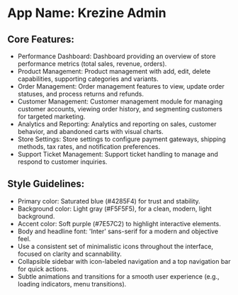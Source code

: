 # **App Name**: Krezine Admin

## Core Features:

- Performance Dashboard: Dashboard providing an overview of store performance metrics (total sales, revenue, orders).
- Product Management: Product management with add, edit, delete capabilities, supporting categories and variants.
- Order Management: Order management features to view, update order statuses, and process returns and refunds.
- Customer Management: Customer management module for managing customer accounts, viewing order history, and segmenting customers for targeted marketing.
- Analytics and Reporting: Analytics and reporting on sales, customer behavior, and abandoned carts with visual charts.
- Store Settings: Store settings to configure payment gateways, shipping methods, tax rates, and notification preferences.
- Support Ticket Management: Support ticket handling to manage and respond to customer inquiries.

## Style Guidelines:

- Primary color: Saturated blue (#4285F4) for trust and stability.
- Background color: Light gray (#F5F5F5), for a clean, modern, light background.
- Accent color: Soft purple (#7E57C2) to highlight interactive elements.
- Body and headline font: 'Inter' sans-serif for a modern and objective feel.
- Use a consistent set of minimalistic icons throughout the interface, focused on clarity and scannability.
- Collapsible sidebar with icon-labeled navigation and a top navigation bar for quick actions.
- Subtle animations and transitions for a smooth user experience (e.g., loading indicators, menu transitions).